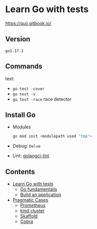 # Learn Go with tests
https://quii.gitbook.io/

## Version

`go1.17.1`

## Commands

test:
- `go test -cover`
- `go test -v`
- `go test -race` race detector

## Install Go

- Modules

    ```bash
    go mod init <modulepath used "tmp">
    ```
- Debug: `Delve`
- Lint: [golangci-lint](https://golangci-lint.run/)

## Contents

- [Learn Go with tests](learn-go-with-tests)
    - [Go fundamentails](learn-go-with-tests/01-go-fundamentals)
    - [Build an application](learn-go-with-tests/02-build-an-application)
- [Pragmatic Cases](pragmatic-cases)
    - [Prometheus](pragmatic-cases/prometheus)
    - [kind cluster](pragmatic-cases/kind)
    - [Skaffold](pragmatic-cases/skaffold)
    - [Cobra](https://github.com/nakamasato/cobra-sample)
